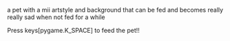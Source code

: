 a pet with a mii artstyle and background that can be fed and becomes really really sad when not fed for a while 

Press keys[pygame.K_SPACE] to feed the pet!!